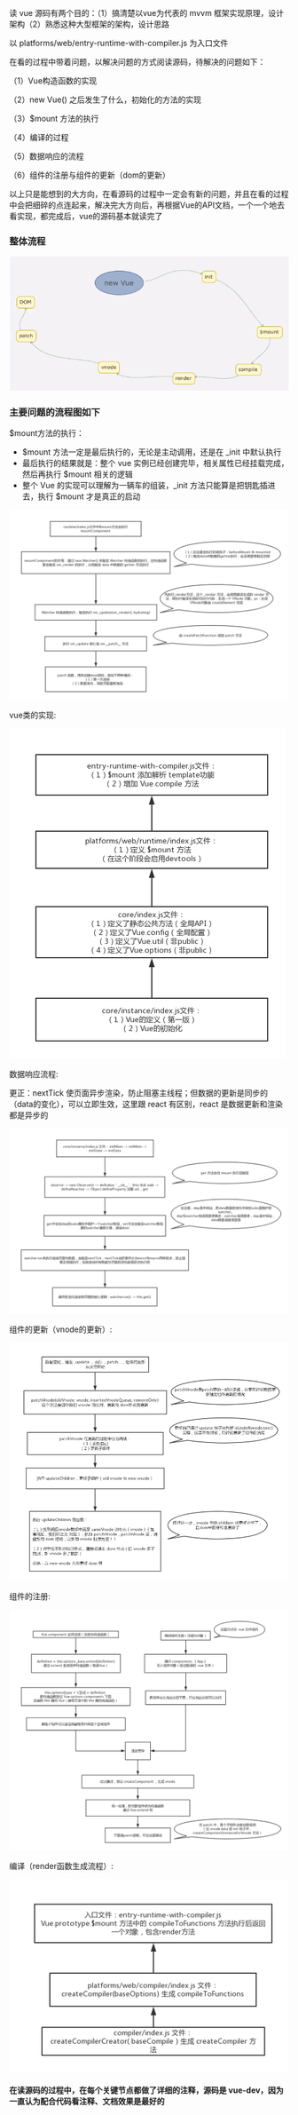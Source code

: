 读 vue 源码有两个目的：（1）搞清楚以vue为代表的 mvvm 框架实现原理，设计架构（2）熟悉这种大型框架的架构，设计思路

以 platforms/web/entry-runtime-with-compiler.js 为入口文件

在看的过程中带着问题，以解决问题的方式阅读源码，待解决的问题如下：

（1）Vue构造函数的实现

（2）new Vue() 之后发生了什么，初始化的方法的实现

（3）$mount 方法的执行

（4）编译的过程

（5）数据响应的流程

（6）组件的注册与组件的更新（dom的更新）

以上只是能想到的大方向，在看源码的过程中一定会有新的问题，并且在看的过程中会把细碎的点连起来，解决完大方向后，再根据Vue的API文档，一个一个地去看实现，都完成后，vue的源码基本就读完了

### 整体流程

<img src="https://github.com/HanLess/vue-analysis/blob/master/flowImg/new-vue.png" />

### 主要问题的流程图如下

$mount方法的执行：

<ul>
  <li>$mount 方法一定是最后执行的，无论是主动调用，还是在 _init 中默认执行</li>
  <li>最后执行的结果就是：整个 vue 实例已经创建完毕，相关属性已经挂载完成，然后再执行 $mount 相关的逻辑</li>
  <li>整个 Vue 的实现可以理解为一辆车的组装，_init 方法只能算是把钥匙插进去，执行 $mount 才是真正的启动</li> 
</ul>

<img src = "https://github.com/HanLess/vue-analysis/blob/master/flowImg/%24mount%E6%96%B9%E6%B3%95%E7%9A%84%E6%89%A7%E8%A1%8C.png" />

vue类的实现:

<img src="https://github.com/HanLess/vue-analysis/blob/master/flowImg/vue.png" />

数据响应流程:

更正：nextTick 使页面异步渲染，防止阻塞主线程；但数据的更新是同步的（data的变化），可以立即生效，这里跟 react 有区别，react 是数据更新和渲染都是异步的

<img src="https://github.com/HanLess/vue-analysis/blob/master/flowImg/%E6%95%B0%E6%8D%AE%E5%93%8D%E5%BA%94%E6%B5%81%E7%A8%8B.png" />

组件的更新（vnode的更新）:

<img src="https://github.com/HanLess/vue-analysis/blob/master/flowImg/%E7%BB%84%E4%BB%B6%E7%9A%84%E6%9B%B4%E6%96%B0%EF%BC%88vnode%E7%9A%84%E6%9B%B4%E6%96%B0%EF%BC%89.png" />

组件的注册:

<img src="https://github.com/HanLess/vue-analysis/blob/master/flowImg/%E7%BB%84%E4%BB%B6%E7%9A%84%E6%B3%A8%E5%86%8C.png" />

编译（render函数生成流程）:

<img src="https://github.com/HanLess/vue-analysis/blob/master/flowImg/%E7%BC%96%E8%AF%91%EF%BC%88render%E5%87%BD%E6%95%B0%E7%94%9F%E6%88%90%E6%B5%81%E7%A8%8B%EF%BC%89.png" />

#### 在读源码的过程中，在每个关键节点都做了详细的注释，源码是 vue-dev，因为一直认为配合代码看注释、文档效果是最好的

